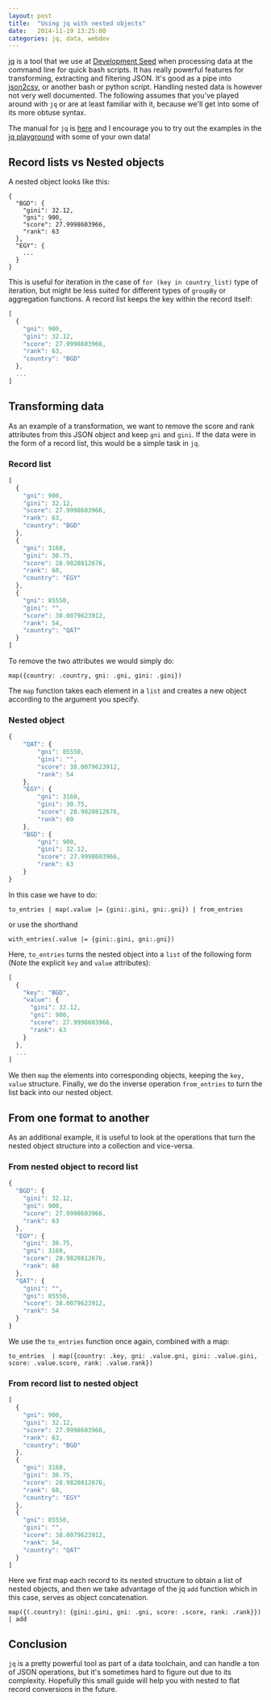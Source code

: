 ```yaml
---
layout: post
title:  "Using jq with nested objects"
date:   2014-11-19 13:25:00
categories: jq, data, webdev
---
```


[jq](https://stedolan.github.io/jq/) is a tool that we use at [Development Seed](http://developmentseed.org) when processing data at the command line for quick bash scripts. It has really powerful features for transforming, extracting and filtering JSON. It's good as a pipe into [json2csv](https://github.com/jehiah/json2csv), or another bash or python script. Handling nested data is however not very well documented. The following assumes that you've played around with `jq` or are at least familiar with it, because we'll get into some of its more obtuse syntax. 

The manual for `jq` is [here](http://stedolan.github.io/jq/manual/) and I encourage you to try out the examples in the [jq playground](https://jqplay.org/) with some of your own data!

## Record lists vs Nested objects

A nested object looks like this:

```
{
  "BGD": {
    "gini": 32.12,
    "gni": 900,
    "score": 27.9998603966,
    "rank": 63
  },
  "EGY": {
    ...
  }
}
```

This is useful for iteration in the case of `for (key in country_list)` type of iteration, but might be less suited for different types of `groupBy` or aggregation functions. A record list keeps the key within the record itself:

```javascript
[
  {
    "gni": 900,
    "gini": 32.12,
    "score": 27.9998603966,
    "rank": 63,
    "country": "BGD"
  },
  ...
]
```

## Transforming data

As an example of a transformation, we want to remove the score and rank attributes from this JSON object and keep `gni` and `gini`. If the data were in the form of a record list, this would be a simple task in `jq`.

### Record list

```javascript
[
  {
    "gni": 900,
    "gini": 32.12,
    "score": 27.9998603966,
    "rank": 63,
    "country": "BGD"
  },
  {
    "gni": 3160,
    "gini": 30.75,
    "score": 28.9820812676,
    "rank": 60,
    "country": "EGY"
  },
  {
    "gni": 85550,
    "gini": "",
    "score": 38.0079623912,
    "rank": 54,
    "country": "QAT"
  }
]
```

To remove the two attributes we would simply do: 

```
map({country: .country, gni: .gni, gini: .gini})
```

The `map` function takes each element in a `list` and creates a new object according to the argument you specify.

### Nested object 

```javascript
{
    "QAT": {
        "gni": 85550,
        "gini": "",
        "score": 38.0079623912,
        "rank": 54
    },
    "EGY": {
        "gni": 3160,
        "gini": 30.75,
        "score": 28.9820812676,
        "rank": 60
    },
    "BGD": {
        "gni": 900,
        "gini": 32.12,
        "score": 27.9998603966,
        "rank": 63
    }
}
```

In this case we have to do:

```
to_entries | map(.value |= {gini:.gini, gni:.gni}) | from_entries
```
or use the shorthand
```
with_entries(.value |= {gini:.gini, gni:.gni})
```

Here, `to_entries` turns the nested object into a `list` of the following form (Note the explicit `key` and `value` attributes):
```javascript
[
  {
    "key": "BGD",
    "value": {
      "gini": 32.12,
      "gni": 900,
      "score": 27.9998603966,
      "rank": 63
    }
  },
  ...
]
```

We then `map` the elements into corresponding objects, keeping the `key, value` structure. Finally, we do the inverse operation `from_entries` to turn the list back into our nested object. 

## From one format to another

As an additional example, it is useful to look at the operations that turn the nested object structure into a collection and vice-versa. 

### From nested object to record list

``` javascript
{
  "BGD": {
    "gini": 32.12,
    "gni": 900,
    "score": 27.9998603966,
    "rank": 63
  },
  "EGY": {
    "gini": 30.75,
    "gni": 3160,
    "score": 28.9820812676,
    "rank": 60
  },
  "QAT": {
    "gini": "",
    "gni": 85550,
    "score": 38.0079623912,
    "rank": 54
  }
}
```

We use the `to_entries` function once again, combined with a map: 

```
to_entries  | map({country: .key, gni: .value.gni, gini: .value.gini, score: .value.score, rank: .value.rank})
```


### From record list to nested object

```javascript
[
  {
    "gni": 900,
    "gini": 32.12,
    "score": 27.9998603966,
    "rank": 63,
    "country": "BGD"
  },
  {
    "gni": 3160,
    "gini": 30.75,
    "score": 28.9820812676,
    "rank": 60,
    "country": "EGY"
  },
  {
    "gni": 85550,
    "gini": "",
    "score": 38.0079623912,
    "rank": 54,
    "country": "QAT"
  }
]
```

Here we first map each record to its nested structure to obtain a list of nested objects, and then we take advantage of the jq `add` function which in this case, serves as object concatenation. 

```
map({(.country): {gini:.gini, gni: .gni, score: .score, rank: .rank}}) | add
```

## Conclusion
`jq` is a pretty powerful tool as part of a data toolchain, and can handle a ton of JSON operations, but it's sometimes hard to figure out due to its complexity. Hopefully this small guide will help you with nested to flat record conversions in the future.
